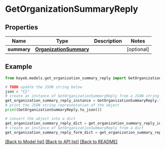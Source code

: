 # GetOrganizationSummaryReply


## Properties

Name | Type | Description | Notes
------------ | ------------- | ------------- | -------------
**summary** | [**OrganizationSummary**](OrganizationSummary.md) |  | [optional] 

## Example

```python
from koyeb.models.get_organization_summary_reply import GetOrganizationSummaryReply

# TODO update the JSON string below
json = "{}"
# create an instance of GetOrganizationSummaryReply from a JSON string
get_organization_summary_reply_instance = GetOrganizationSummaryReply.from_json(json)
# print the JSON string representation of the object
print(GetOrganizationSummaryReply.to_json())

# convert the object into a dict
get_organization_summary_reply_dict = get_organization_summary_reply_instance.to_dict()
# create an instance of GetOrganizationSummaryReply from a dict
get_organization_summary_reply_form_dict = get_organization_summary_reply.from_dict(get_organization_summary_reply_dict)
```
[[Back to Model list]](../README.md#documentation-for-models) [[Back to API list]](../README.md#documentation-for-api-endpoints) [[Back to README]](../README.md)


